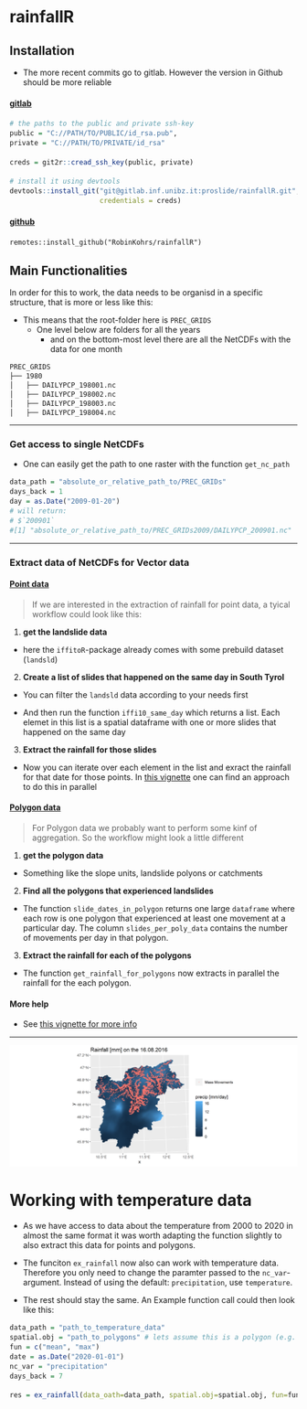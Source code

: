 # rainfallR

## Installation

- The more recent commits go to gitlab. However the version in Github should be more reliable

#### <u> gitlab </u>

```r
# the paths to the public and private ssh-key
public = "C://PATH/TO/PUBLIC/id_rsa.pub",
private = "C://PATH/TO/PRIVATE/id_rsa"

creds = git2r::cread_ssh_key(public, private)

# install it using devtools
devtools::install_git("git@gitlab.inf.unibz.it:proslide/rainfallR.git",
                      credentials = creds)

```

#### <u> github </u>

`remotes::install_github("RobinKohrs/rainfallR")`


## Main Functionalities

In order for this to work, the data needs to be organisd in a specific structure, that is more or less like this: 

- This means that the root-folder here is `PREC_GRIDS`
  + One level below are folders for all the years
    + and on the bottom-most level there are all the NetCDFs with the data for one month
    
```
PREC_GRIDS
├── 1980
│   ├── DAILYPCP_198001.nc
│   ├── DAILYPCP_198002.nc
│   ├── DAILYPCP_198003.nc
│   ├── DAILYPCP_198004.nc
```

***

### Get access to single NetCDFs

- One can easily get the path to one raster with the function `get_nc_path`  

```r
data_path = "absolute_or_relative_path_to/PREC_GRIDs"
days_back = 1
day = as.Date("2009-01-20")
# will return:
# $`200901`
#[1] "absolute_or_relative_path_to/PREC_GRIDs2009/DAILYPCP_200901.nc"
```

***

### Extract data of NetCDFs for Vector data

#### <u> Point data </u>

> If we are interested in the extraction of rainfall for point data, a tyical workflow could look like this:

1. **get the landslide data**

  * here the `iffitoR`-package already comes with some prebuild dataset (`landsld`)

2. **Create a list of slides that happened on the same day in South Tyrol**
  
  * You can filter the `landsld` data according to your needs first
  
  * And then run the function `iffi10_same_day` which returns a list. Each elemet in this list is a spatial dataframe with one or more slides that happened on the same day
  
3. **Extract the rainfall for those slides**

  * Now you can iterate over each element in the list and exract the rainfall for that date for those points. In [this vignette](https://robinkohrs.github.io/rainfallR/articles/extract_rainfall_landslidePoints.html) one can find an approach to do this in parallel
 
 
#### <u> Polygon data </u>

> For Polygon data we probably want to perform some kinf of aggregation. So the workflow might look a little different

1. **get the polygon data**
  
  * Something like the slope units, landslide polyons or catchments

2. **Find all the polygons that experienced landslides**

  * The function `slide_dates_in_polygon` returns one large `dataframe` where each row is one polygon that experienced at least one movement at a particular day. The column `slides_per_poly_data` contains the number of movements per day in that polygon.
  
3. **Extract the rainfall for each of the polygons**
 
  * The function `get_rainfall_for_polygons` now extracts in parallel the rainfall for the each polygon. 



#### More help

- See [this vignette for more info](https://robinkohrs.github.io/rainfallR/articles/extract_landslide_rainfall.html)

***

![](man/figures/readmeplot.png)

# Working with temperature data

- As we have access to data about the temperature from 2000 to 2020 in almost the same format it was worth adapting the function slightly to also extract this data for points and polygons. 

- The funciton `ex_rainfall` now also can work with temperature data. Therefore you only need to change the paramter passed to the `nc_var`-argument. Instead of using the default: `precipitation`, use `temperature`.

- The rest should stay the same. An Example function call could then look like this:

```r
data_path = "path_to_temperature_data"
spatial.obj = "path_to_polygons" # lets assume this is a polygon (e.g. a slope-unit)
fun = c("mean", "max")
date = as.Date("2020-01-01")
nc_var = "precipitation"
days_back = 7

res = ex_rainfall(data_oath=data_path, spatial.obj=spatial.obj, fun=fun, data=date, nc_var=nc_var, days_back=days_back)
```
